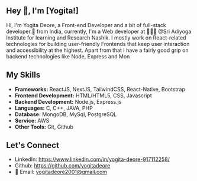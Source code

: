 ## Hey 👋, I'm [Yogita!]

Hi, I'm Yogita Deore, a Front-end Developer and a bit of full-stack developer.🚀 from India, currently, I'm a Web developer at 🙍🏽‍♂️ @Sri Adiyoga Institute for learning and Research Nashik. I mostly work on React-related technologies for building user-friendly Frontends that keep user interaction and accessibility at the highest. Apart from that I have a fairly good grip on backend technologies like Node, Express and Mon

## My Skills
- **Frameworks:** ReactJS, NextJS, TailwindCSS, React-Native, Bootstrap
- **Frontend Development:** HTML/HTML5, CSS, Javascript
- **Backend Development:** Node.js, Express.js
- **Languages:** C, C++, JAVA, PHP
- **Database:** MongoDB, MySql, PostgreSQL
- **Service:** AWS
- **Other Tools:** Git, Github

## Let's Connect
- LinkedIn: https://www.linkedin.com/in/yogita-deore-917112258/
- Github: https://github.com/yogitadeore
- 💬 Email: yogitadeore2001@gmail.com
